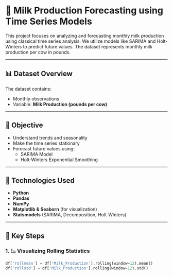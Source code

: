 # 🥛 Milk Production Forecasting using Time Series Models

This project focuses on analyzing and forecasting monthly milk production using classical time series analysis. We utilize models like SARIMA and Holt-Winters to predict future values. The dataset represents monthly milk production per cow in pounds.

---

## 📊 Dataset Overview

The dataset contains:

- Monthly observations
- Variable: **Milk Production (pounds per cow)**

---

## 🎯 Objective

- Understand trends and seasonality
- Make the time series stationary
- Forecast future values using:
  - SARIMA Model
  - Holt-Winters Exponential Smoothing

---

## 📁 Technologies Used

- **Python**
- **Pandas**
- **NumPy**
- **Matplotlib & Seaborn** (for visualization)
- **Statsmodels** (SARIMA, Decomposition, Holt-Winters)

---

## 📌 Key Steps

### 1. 📉 Visualizing Rolling Statistics

```python
df['rollmean'] = df['Milk_Production'].rolling(window=12).mean()
df['rollstd'] = df['Milk_Production'].rolling(window=12).std()
